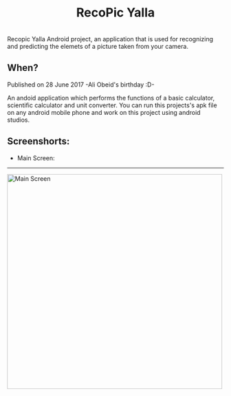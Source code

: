 <h1 align="center">RecoPic Yalla</h1>
<br />Recopic Yalla Android project, an application that is used for recognizing and predicting the elemets of a picture taken from your camera.

## When?
Published on 28 June 2017
-Ali Obeid's birthday :D-

An andoid application which performs the functions of a basic calculator, scientific calculator and unit converter.
You can run this projects's apk file on any android mobile phone and work on this project using android studios.

## Screenshorts:

* Main Screen:



---
<div>
  <img src="https://image.ibb.co/hv2eV5/Screenshot_2017_06_28_02_20_48.png" alt="Main Screen" height="500dp">
</div>
